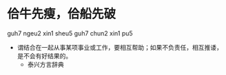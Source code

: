 # 佮牛先瘦，佮船先破
guh7 ngeu2 xin1 sheu5 guh7 chun2 xin1 pu5
+ 谓结合在一起从事某项事业或工作，要相互帮助；如果不负责任，相互推诿，是不会有好结果的。
  * 泰兴方言辞典